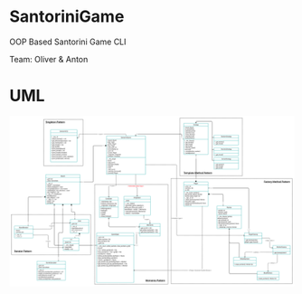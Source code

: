 # SantoriniGame
OOP Based Santorini Game CLI 

Team: Oliver & Anton

# UML
![SantoriniGame UML Diagram with Implemented Patterns](./UML/SantoriniUML.jpg)
